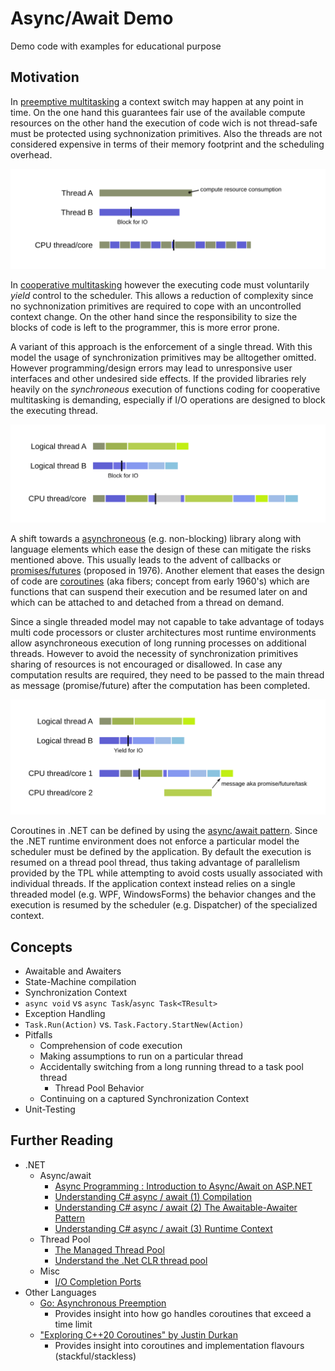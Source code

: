 # Async/Await Demo

Demo code with examples for educational purpose

## Motivation

In [preemptive multitasking](https://en.wikipedia.org/wiki/Preemption_(computing)#Preemptive_multitasking)
a context switch may happen at any point in time.
On the one hand this guarantees fair use of the available compute resources
on the other hand the execution of code wich is not thread-safe must be protected using
sychnonization primitives.
Also the threads are not considered expensive in terms of their memory footprint and
the scheduling overhead.

![preemptive](./preemptive.svg)

In [cooperative multitasking](https://en.wikipedia.org/wiki/Cooperative_multitasking)
however the executing code must voluntarily _yield_ control to the scheduler.
This allows a reduction of complexity since no sychnonization primitives
are required to cope with an uncontrolled context change.
On the other hand since the responsibility to size the blocks of code
is left to the programmer, this is more error prone.

A variant of this approach is the enforcement of a single thread.
With this model the usage of synchronization primitives may be alltogether omitted.
However programming/design errors may lead to unresponsive user interfaces
and other undesired side effects.
If the provided libraries rely heavily on the _synchroneous_ execution of functions
coding for cooperative multitasking is demanding, especially if I/O operations
are designed to block the executing thread.

![cooperative, synchroneous](./cooperative_synchroneous.svg)

A shift towards a [asynchroneous](https://en.wikipedia.org/wiki/Asynchrony_(computer_programming))
(e.g. non-blocking) library along with language elements which
ease the design of these can mitigate the risks mentioned above.
This usually leads to the advent of callbacks or [promises/futures](https://en.wikipedia.org/wiki/Futures_and_promises)
(proposed in 1976).
Another element that eases the design of code are [coroutines](https://en.wikipedia.org/wiki/Coroutine)
(aka fibers; concept from early 1960's)
which are functions that can suspend their execution and be resumed later on and which
can be attached to and detached from a thread on demand.

Since a single threaded model may not capable to take advantage of todays multi code processors
or cluster architectures most runtime environments allow asynchroneous execution of long running
processes on additional threads.
However to avoid the necessity of synchronization primitives sharing of resources is
not encouraged or disallowed.
In case any computation results are required, they need to be passed to the main thread
as message (promise/future) after the computation has been completed.

![cooperative, asynchroneous](./cooperative_asynchroneous.svg)

Coroutines in .NET can be defined by using the [async/await pattern](https://en.wikipedia.org/wiki/Async/await).
Since the .NET runtime environment does not enforce a particular model
the scheduler must be defined by the application.
By default the execution is resumed on a thread pool thread, thus taking
advantage of parallelism provided by the TPL while attempting to avoid costs
usually associated with individual threads.
If the application context instead relies on a single threaded model (e.g. WPF, WindowsForms)
the behavior changes and the execution is resumed by the scheduler (e.g. Dispatcher)
of the specialized context.

## Concepts

- Awaitable and Awaiters
- State-Machine compilation
- Synchronization Context
- `async void` vs `async Task`/`async Task<TResult>`
- Exception Handling
- `Task.Run(Action)` vs. `Task.Factory.StartNew(Action)`
- Pitfalls
  - Comprehension of code execution
  - Making assumptions to run on a particular thread
  - Accidentally switching from a long running thread to a
    task pool thread
    - Thread Pool Behavior
  - Continuing on a captured Synchronization Context
- Unit-Testing

## Further Reading

- .NET
  - Async/await
    - [Async Programming : Introduction to Async/Await on ASP.NET](https://msdn.microsoft.com/en-us/magazine/dn802603.aspx)
    - [Understanding C# async / await (1) Compilation](https://weblogs.asp.net/dixin/understanding-c-sharp-async-await-1-compilation)
    - [Understanding C# async / await (2) The Awaitable-Awaiter Pattern](https://weblogs.asp.net/dixin/understanding-c-sharp-async-await-2-awaitable-awaiter-pattern)
    - [Understanding C# async / await (3) Runtime Context](https://weblogs.asp.net/dixin/understanding-c-sharp-async-await-3-runtime-context)
  - Thread Pool
    - [The Managed Thread Pool](https://docs.microsoft.com/en-us/dotnet/standard/threading/the-managed-thread-pool)
    - [Understand the .Net CLR thread pool](https://www.infoworld.com/article/3201030/application-development/understand-the-net-clr-thread-pool.html)
  - Misc
    - [I/O Completion Ports](https://msdn.microsoft.com/en-us/library/windows/desktop/aa365198.aspx)
- Other Languages
  - [Go: Asynchronous Preemption](https://medium.com/a-journey-with-go/go-asynchronous-preemption-b5194227371c)
    - Provides insight into how go handles coroutines that exceed a time limit
  - ["Exploring C++20 Coroutines" by Justin Durkan](https://www.youtube.com/watch?v=RhXaKOe3JZM)
    - Provides insight into coroutines and implementation flavours (stackful/stackless)